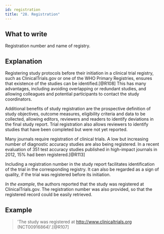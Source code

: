 ```yaml
---
id: registration
title: "28. Registration"
---
```


## What to write

Registration number and name of registry.

## Explanation

Registering study protocols before their initiation in
a clinical trial registry, such as ClinicalTrials.gov or one of the WHO
Primary Registries, ensures that existence of the studies can be
identified.[@R108] This has many advantages, including avoiding
overlapping or redundant studies, and allowing colleagues and potential
participants to contact the study coordinators.

Additional benefits of study registration are the prospective definition
of study objectives, outcome measures, eligibility criteria and data to
be collected, allowing editors, reviewers and readers to identify
deviations in the final study report. Trial registration also allows
reviewers to identify studies that have been completed but were not yet
reported.

Many journals require registration of clinical trials. A low but
increasing number of diagnostic accuracy studies are also being
registered. In a recent evaluation of 351 test accuracy studies
published in high-impact journals in 2012, 15% had been
registered.[@R113]

Including a registration number in the study report facilitates
identification of the trial in the corresponding registry. It can also
be regarded as a sign of quality, if the trial was registered before its
initiation.

*In the example*, the authors reported that the study was registered at
ClinicalTrials.gov. The registration number was also provided, so that
the registered record could be easily retrieved.

## Example

> 'The study was registered at
<http://www.clinicaltrials.org> (NCT00916864)'.[@R107]
